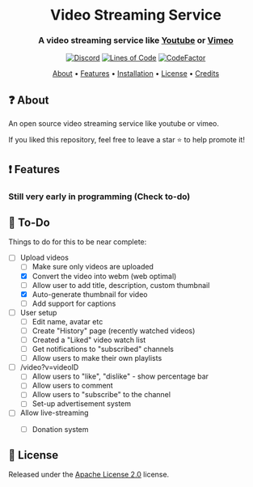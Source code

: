 <h1 align="center">
  <br>
  Video Streaming Service
  <br>
</h1>

<h3 align=center>A video streaming service like <a href="https://www.youtube.com/">Youtube</a> or <a href="https://vimeo.com/">Vimeo</a></h3>


<div align=center>

 [![Discord](https://img.shields.io/discord/658113349384667198.svg?label=&logo=discord&logoColor=ffffff&color=7389D8&labelColor=6A7EC2)](https://discord.gg/8g6zUQu)
[![Lines of Code](https://sonarcloud.io/api/project_badges/measure?project=Spiderjockey02_video-streaming-service&metric=ncloc)](https://sonarcloud.io/summary/new_code?id=Spiderjockey02_video-streaming-service)
[![CodeFactor](https://www.codefactor.io/repository/github/spiderjockey02/video-streaming-service/badge)](https://www.codefactor.io/repository/github/spiderjockey02/video-streaming-service)
  
</div>

<p align="center">
  <a href="#about">About</a>
  •
  <a href="#Features">Features</a>
  •
  <a href="#Installation">Installation</a>
  •
  <a href="#license">License</a>
  •
  <a href="#credits">Credits</a>
</p>

## ❓ About

An open source video streaming service like youtube or vimeo. 

If you liked this repository, feel free to leave a star ⭐ to help promote it!

## ❗ Features

### Still very early in programming (Check to-do)

## 📝 To-Do
Things to do for this to be near complete:
- [ ] Upload videos
  - [ ] Make sure only videos are uploaded
  - [x] Convert the video into webm (web optimal)
  - [ ] Allow user to add title, description, custom thumbnail
  - [x] Auto-generate thumbnail for video
  - [ ] Add support for captions
- [ ] User setup
  - [ ] Edit name, avatar etc
  - [ ] Create "History" page (recently watched videos)
  - [ ] Created a "Liked" video watch list
  - [ ] Get notifications to "subscribed" channels
  - [ ] Allow users to make their own playlists
- [ ] /video?v=videoID
  - [ ] Allow users to "like", "dislike" - show percentage bar
  - [ ] Allow users to comment
  - [ ] Allow users to "subscribe" to the channel
  - [ ] Set-up advertisement system
- [ ] Allow live-streaming
  - [ ] Donation system


## 📖 License

Released under the [Apache License 2.0](https://github.com/Spiderjockey02/video-streaming-service/blob/master/docs/LICENSE) license.

